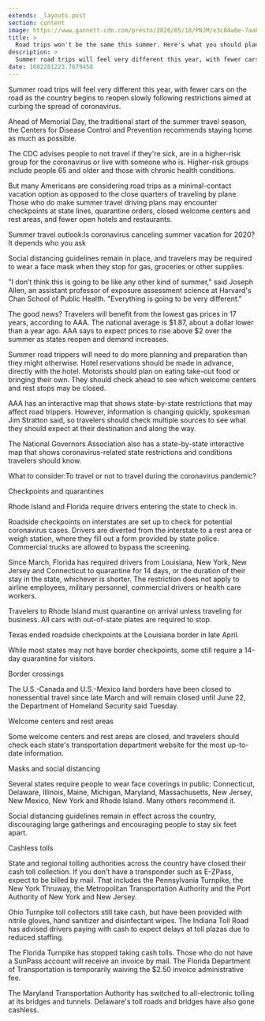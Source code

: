 ```yaml
--- 
extends: _layouts.post 
section: content 
image: https://www.gannett-cdn.com/presto/2020/05/18/PNJM/e3c84a0e-7aab-4429-b0b7-1e2b0a421541-051820_Secaucus_tolls_57.JPG?crop=3749,2109,x0,y250&width=3200&height=1801&format=pjpg&auto=webp 
title: > 
  Road trips won't be the same this summer. Here's what you should plan for 
description: > 
  Summer road trips will feel very different this year, with fewer cars on the road as the country begins to reopen slowly following restrictions aimed at curbing the spread of coronavirus.Ahead of Memorial Day, the traditional start of the summer travel season, the Centers for Disease Control and Prevention recommends staying home as much as possible.Summer travel outlook:Is coronavirus canceling summer vacation for 2020?Summer road trippers will need to do more planning and preparation than they might otherwise.The Indiana Toll Road has advised drivers paying with cash to expect delays at toll plazas due to reduced staffing. 
date: 1602281223.7679458 
--- 
```

Summer road trips will feel very different this year, with fewer cars on the road as the country begins to reopen slowly following restrictions aimed at curbing the spread of coronavirus.

Ahead of Memorial Day, the traditional start of the summer travel season, the Centers for Disease Control and Prevention recommends staying home as much as possible.

The CDC advises people to not travel if they're sick, are in a higher-risk group for the coronavirus or live with someone who is. Higher-risk groups include people 65 and older and those with chronic health conditions.

But many Americans are considering road trips as a minimal-contact vacation option as opposed to the close quarters of traveling by plane. Those who do make summer travel driving plans may encounter checkpoints at state lines, quarantine orders, closed welcome centers and rest areas, and fewer open hotels and restaurants.

Summer travel outlook:Is coronavirus canceling summer vacation for 2020? It depends who you ask

Social distancing guidelines remain in place, and travelers may be required to wear a face mask when they stop for gas, groceries or other supplies.

"I don’t think this is going to be like any other kind of summer," said Joseph Allen, an assistant professor of exposure assessment science at Harvard's Chan School of Public Health. "Everything is going to be very different."

The good news? Travelers will benefit from the lowest gas prices in 17 years, according to AAA. The national average is $1.87, about a dollar lower than a year ago. AAA says to expect prices to rise above $2 over the summer as states reopen and demand increases.

Summer road trippers will need to do more planning and preparation than they might otherwise. Hotel reservations should be made in advance, directly with the hotel. Motorists should plan on eating take-out food or bringing their own. They should check ahead to see which welcome centers and rest stops may be closed.

AAA has an interactive map that shows state-by-state restrictions that may affect road trippers. However, information is changing quickly, spokesman Jim Stratton said, so travelers should check multiple sources to see what they should expect at their destination and along the way.

The National Governors Association also has a state-by-state interactive map that shows coronavirus-related state restrictions and conditions travelers should know.

What to consider:To travel or not to travel during the coronavirus pandemic?

Checkpoints and quarantines

Rhode Island and Florida require drivers entering the state to check in.

Roadside checkpoints on interstates are set up to check for potential coronavirus cases. Drivers are diverted from the interstate to a rest area or weigh station, where they fill out a form provided by state police. Commercial trucks are allowed to bypass the screening.

Since March, Florida has required drivers from Louisiana, New York, New Jersey and Connecticut to quarantine for 14 days, or the duration of their stay in the state, whichever is shorter. The restriction does not apply to airline employees, military personnel, commercial drivers or health care workers.

Travelers to Rhode Island must quarantine on arrival unless traveling for business. All cars with out-of-state plates are required to stop.

Texas ended roadside checkpoints at the Louisiana border in late April.

While most states may not have border checkpoints, some still require a 14-day quarantine for visitors.

Border crossings

The U.S.-Canada and U.S.-Mexico land borders have been closed to nonessential travel since late March and will remain closed until June 22, the Department of Homeland Security said Tuesday.

Welcome centers and rest areas

Some welcome centers and rest areas are closed, and travelers should check each state's transportation department website for the most up-to-date information.

Masks and social distancing

Several states require people to wear face coverings in public: Connecticut, Delaware, Illinois, Maine, Michigan, Maryland, Massachusetts, New Jersey, New Mexico, New York and Rhode Island. Many others recommend it.

Social distancing guidelines remain in effect across the country, discouraging large gatherings and encouraging people to stay six feet apart.

Cashless tolls

State and regional tolling authorities across the country have closed their cash toll collection. If you don't have a transponder such as E-ZPass, expect to be billed by mail. That includes the Pennsylvania Turnpike, the New York Thruway, the Metropolitan Transportation Authority and the Port Authority of New York and New Jersey.

Ohio Turnpike toll collectors still take cash, but have been provided with nitrile gloves, hand sanitizer and disinfectant wipes. The Indiana Toll Road has advised drivers paying with cash to expect delays at toll plazas due to reduced staffing.

The Florida Turnpike has stopped taking cash tolls. Those who do not have a SunPass account will receive an invoice by mail. The Florida Department of Transportation is temporarily waiving the $2.50 invoice administrative fee.

The Maryland Transportation Authority has switched to all-electronic tolling at its bridges and tunnels. Delaware's toll roads and bridges have also gone cashless.